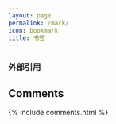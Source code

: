 ```yaml
---
layout: page
permalink: /mark/
icon: bookmark
title: 书签
---
```


### 外部引用





## Comments

{% include comments.html %}
